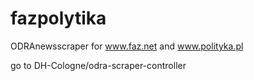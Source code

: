 # fazpolytika
ODRAnewsscraper for www.faz.net and www.polityka.pl

go to DH-Cologne/odra-scraper-controller 
